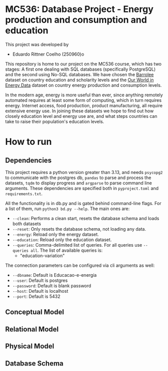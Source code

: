# MC536: Database Project - Energy production and consumption and education

This project was developed by
- Eduardo Rittner Coelho (250960)o

This repository is home to our project on the MC536 course, which has two stages: A first one dealing with SQL databases (specifically PostgreSQL) and the second using No-SQL databases. We have chosen the [Barrolee](http://barrolee.com/) dataset on country education and scholarity levels and the [Our World in Energy Data](https://github.com/owid/energy-data) dataset on country energy production and consumption levels.

In the modern age, energy is more useful than ever, since anything remotely automated requires at least some form of computing, which in turn requires energy. Internet access, food production, product manufacturing, all require extensive energy use. In joining these datasets we hope to find out how closely education level and energy use are, and what steps countries can take to raise their population's education levels.

# How to run

## Dependencies

This project requires a python version greater than 3.13, and needs `psycopg2` to communicate with the postgres db, `pandas` to parse and process the datasets, `tqdm` to display progress and `argparse` to parse command line arguments. These dependencies are specified both in `pyproject.toml` and `requirements.txt`.

All the functionality is in db.py and is gated behind command-line flags. For a list of them, run `python3 bd.py --help`. The main ones are:

- `--clean`: Performs a clean start, resets the database schema and loads both datasets
- `--reset`: Only resets the database schema, not loading any data.
- `--energy`: Reload only the energy dataset.
- `--education`: Reload only the education dataset.
- `--queries`: Comma-delimited list of queries. For all queries use `--queries all`. The list of available queries is:
    - "education-variation"

The connection parameters can be configured via cli arguments as well:
- `--dbname`: Default is Educacao-e-energia
- `--user`: Default is postgres
- `--password`: Default is blank password
- `--host`: Default is localhost
- `--port`: Default is 5432


## Conceptual Model

## Relational Model

## Physical Model

## Database Schema
